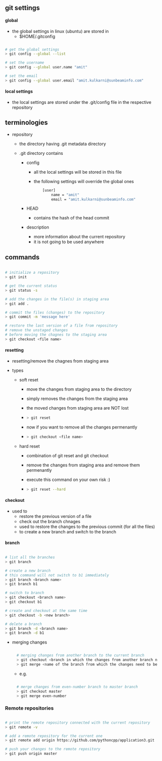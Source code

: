 ## git settings

#### global

- the global settings in linux (ubuntu) are stored in
  - $HOME/.gitconfig

```bash

# get the global settings
> git config --global --list

# set the username
> git config --global user.name "amit"

# set the email
> git config --global user.email "amit.kulkarni@sunbeaminfo.com"

```

#### local settings

- the local settings are stored under the .git/config file in the respective repository

## terminologies

- repository

  - the directory having .git metadata directory
  - .git directory contains

    - config

      - all the local settings will be stored in this file
      - the following settings will override the global ones

        ```bash
            [user]
                name = "amit"
                email = "amit.kulkarni@sunbeaminfo.com"
        ```

    - HEAD

      - contains the hash of the head commit

    - description
      - more information about the current repository
      - it is not going to be used anywhere

## commands

```bash

# initialize a repository
> git init

# get the current status
> git status -s

# add the changes in the file(s) in staging area
> git add .

# commit the files (changes) to the repository
> git commit -m 'message here'

# restore the last version of a file from repository
# remove the unstaged changes
# before moving the chagnes to the staging area
> git checkout <file name>

```

#### resetting

- resetting/remove the chagnes from staging area
- types

  - soft reset

    - move the changes from staging area to the directory
    - simply removes the changes from the staging area
    - the moved changes from staging area are NOT lost

    - ```bash
      > git reset
      ```
    - now if you want to remove all the changes permenantly

    - ```bash
      > git checkout <file name>
      ```

  - hard reset

    - combination of git reset and git checkout
    - remove the changes from staging area and remove them permenantly
    - execute this command on your own risk :)

    - ```bash
      > git reset --hard
      ```

#### checkout

- used to
  - restore the previous version of a file
  - check out the branch chnages
  - used to restore the changes to the previous commit (for all the files)
  - to create a new branch and switch to the branch

#### branch

```bash

# list all the branches
> git branch

# create a new branch
# this command will not switch to b1 immediately
> git branch <branch name>
> git branch b1

# switch to branch
> git checkout <branch name>
> git checkout b1

# create and checkout at the same time
> git checkout -b <new branch>

# delete a branch
> git branch -d <branch name>
> git branch -d b1

```

- merging changes

  ```bash

    # merging changes from another branch to the current branch
    > git checkout <branch in which the changes from another branch need to be merge>
    > git merge <name of the branch from which the changes need to be merged>

  ```

  - e.g.

  ```bash

    # merge changes from even-number branch to master branch
    > git checkout master
    > git merge even-number

  ```

### Remote repositories

```bash

# print the remote repository connected with the current repository
> git remote -v

# add a remote repository for the current one
> git remote add origin https://github.com/pythoncpp/application3.git

# push your changes to the remote repository
> git push origin master

```
